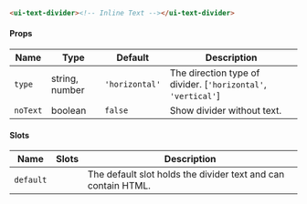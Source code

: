 ```html
<ui-text-divider><!-- Inline Text --></ui-text-divider>
```

#### Props

| Name     | Type           | Default        | Description                                                   |
| -------- | -------------- | -------------- | ------------------------------------------------------------- |
| `type`   | string, number | `'horizontal'` | The direction type of divider. [`'horizontal'`, `'vertical'`] |
| `noText` | boolean        | `false`        | Show divider without text.                                    |

#### Slots

| Name      | Slots | Description                                                   |
| --------- | ----- | ------------------------------------------------------------- |
| `default` |       | The default slot holds the divider text and can contain HTML. |
